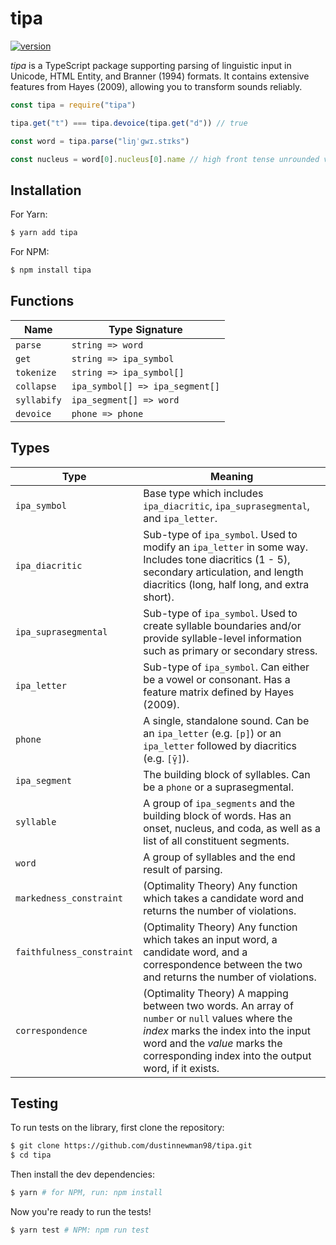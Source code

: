 # tipa
[![version](https://img.shields.io/npm/v/tipa.svg)](https://www.npmjs.org/package/tipa)

*tipa* is a TypeScript package supporting parsing of linguistic input in Unicode, HTML Entity, and Branner (1994) formats. It contains extensive features from Hayes (2009), allowing you to transform sounds reliably.


```js
const tipa = require("tipa")

tipa.get("t") === tipa.devoice(tipa.get("d")) // true

const word = tipa.parse("liŋˈɡwɪ.stɪks")

const nucleus = word[0].nucleus[0].name // high front tense unrounded vowel
```

## Installation

For Yarn:

```bash
$ yarn add tipa
```

For NPM:

```bash
$ npm install tipa
```

## Functions

| Name                   | Type Signature
| ------                 | -------
| `parse`                | `string => word`
| `get`                  | `string => ipa_symbol`
| `tokenize`             | `string => ipa_symbol[]`
| `collapse`             | `ipa_symbol[] => ipa_segment[]`
| `syllabify`            | `ipa_segment[] => word`
| `devoice`              | `phone => phone`

## Types

| Type                        | Meaning
| ------                      | -------
| `ipa_symbol`                | Base type which includes `ipa_diacritic`, `ipa_suprasegmental`, and `ipa_letter`.
| `ipa_diacritic`             | Sub-type of `ipa_symbol`. Used to modify an `ipa_letter` in some way. Includes tone diacritics (1 - 5), secondary articulation, and length diacritics (long, half long, and extra short).
| `ipa_suprasegmental`        | Sub-type of `ipa_symbol`. Used to create syllable boundaries and/or provide syllable-level information such as primary or secondary stress.
| `ipa_letter`                | Sub-type of `ipa_symbol`. Can either be a vowel or consonant. Has a feature matrix defined by Hayes (2009).
| `phone`                     | A single, standalone sound. Can be an `ipa_letter` (e.g. `[p]`) or an `ipa_letter` followed by diacritics (e.g. `[v̥̄]`).
| `ipa_segment`               | The building block of syllables. Can be a `phone` or a suprasegmental.
| `syllable`                  | A group of `ipa_segments` and the building block of words. Has an onset, nucleus, and coda, as well as a list of all constituent segments.
| `word`                      | A group of syllables and the end result of parsing.
| `markedness_constraint`     | (Optimality Theory) Any function which takes a candidate word and returns the number of violations.
| `faithfulness_constraint`   | (Optimality Theory) Any function which takes an input word, a candidate word, and a correspondence between the two and returns the number of violations.
| `correspondence`            | (Optimality Theory) A mapping between two words. An array of `number` or `null` values where the *index* marks the index into the input word and the *value* marks the corresponding index into the output word, if it exists.

## Testing

To run tests on the library, first clone the repository:

```bash
$ git clone https://github.com/dustinnewman98/tipa.git
$ cd tipa
```

Then install the dev dependencies:

```bash
$ yarn # for NPM, run: npm install
```

Now you're ready to run the tests!

```bash
$ yarn test # NPM: npm run test
```
